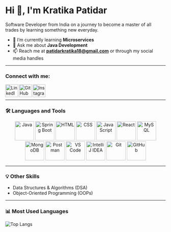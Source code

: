 # Hi 👋, I'm Kratika Patidar  

Software Developer from India on a journey to become a master of all trades by learning something new everyday.  
 

- 🌱 I’m currently learning **Microservices**
- 💬 Ask me about **Java Development**  
- 📫 Reach me at **patidarkratika18@gmail.com** or through my social media handles  

---

### Connect with me:  

[<img align="left" alt="LinkedIn" width="40px" src="https://cdn.jsdelivr.net/gh/devicons/devicon/icons/linkedin/linkedin-original.svg" />](https://www.linkedin.com/in/kratika-patidar-502531286)
[<img align="left" alt="GitHub" width="40px" src="https://cdn.jsdelivr.net/gh/devicons/devicon/icons/github/github-original.svg" />](https://github.com/kratika1824)
[<img align="left" alt="Instagram" width="40px" src="https://cdn.jsdelivr.net/gh/devicons/devicon/icons/instagram/instagram-original.svg" />](https://www.instagram.com/)
<br/><br/>


---

### 🛠️ Languages and Tools  

<p align="center">
<img src="https://cdn.jsdelivr.net/gh/devicons/devicon/icons/java/java-original.svg" width="60" height="60" alt="Java"/>
<img src="https://cdn.jsdelivr.net/gh/devicons/devicon/icons/spring/spring-original.svg" width="60" height="60" alt="Spring Boot"/>
<img src="https://cdn.jsdelivr.net/gh/devicons/devicon/icons/html5/html5-original.svg" width="60" height="60" alt="HTML"/>
<img src="https://cdn.jsdelivr.net/gh/devicons/devicon/icons/css3/css3-original.svg" width="60" height="60" alt="CSS"/>
<img src="https://cdn.jsdelivr.net/gh/devicons/devicon/icons/javascript/javascript-original.svg" width="60" height="60" alt="JavaScript"/>
<img src="https://cdn.jsdelivr.net/gh/devicons/devicon/icons/react/react-original.svg" width="60" height="60" alt="React"/>
<img src="https://cdn.jsdelivr.net/gh/devicons/devicon/icons/mysql/mysql-original.svg" width="60" height="60" alt="MySQL"/>
<img src="https://cdn.jsdelivr.net/gh/devicons/devicon/icons/mongodb/mongodb-original.svg" width="60" height="60" alt="MongoDB"/>
<img src="https://cdn.jsdelivr.net/gh/devicons/devicon/icons/postman/postman-original.svg" width="60" height="60" alt="Postman"/>
<img src="https://cdn.jsdelivr.net/gh/devicons/devicon/icons/vscode/vscode-original.svg" width="60" height="60" alt="VS Code"/>
<img src="https://cdn.jsdelivr.net/gh/devicons/devicon/icons/intellij/intellij-original.svg" width="60" height="60" alt="IntelliJ IDEA"/>
<img src="https://cdn.jsdelivr.net/gh/devicons/devicon/icons/git/git-original.svg" width="60" height="60" alt="Git"/>
<img src="https://cdn.jsdelivr.net/gh/devicons/devicon/icons/github/github-original.svg" width="60" height="60" alt="GitHub"/>
</p>

---

### 💡 Other Skills  

- Data Structures & Algorithms (DSA)  
- Object-Oriented Programming (OOPs)  

---

### 📊 Most Used Languages  
![Top Langs](https://github-readme-stats.vercel.app/api/top-langs/?username=kratika1824&layout=compact&theme=tokyonight)
